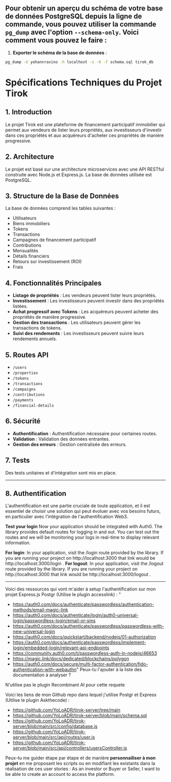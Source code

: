 

## Pour obtenir un aperçu du schéma de votre base de données PostgreSQL depuis la ligne de commande, vous pouvez utiliser la commande `pg_dump` avec l'option `--schema-only`. Voici comment vous pouvez le faire :

1. **Exporter le schéma de la base de données** :
```bash
pg_dump -U yohannravino -h localhost -s -O -f schema.sql tirok_db
```

# Spécifications Techniques du Projet Tirok

## 1. Introduction

Le projet Tirok est une plateforme de financement participatif immobilier qui permet aux vendeurs de lister leurs propriétés, aux investisseurs d'investir dans ces propriétés et aux acquéreurs d'acheter ces propriétés de manière progressive.

## 2. Architecture

Le projet est basé sur une architecture microservices avec une API RESTful construite avec Node.js et Express.js. La base de données utilisée est PostgreSQL.

## 3. Structure de la Base de Données

La base de données comprend les tables suivantes :
- Utilisateurs
- Biens immobiliers
- Tokens
- Transactions
- Campagnes de financement participatif
- Contributions
- Mensualités
- Détails financiers
- Retours sur investissement (ROI)
- Frais

## 4. Fonctionnalités Principales

- **Listage de propriétés** : Les vendeurs peuvent lister leurs propriétés.
- **Investissement** : Les investisseurs peuvent investir dans des propriétés listées.
- **Achat progressif avec Tokens** : Les acquéreurs peuvent acheter des propriétés de manière progressive.
- **Gestion des transactions** : Les utilisateurs peuvent gérer les transactions de tokens.
- **Suivi des rendements** : Les investisseurs peuvent suivre leurs rendements annuels.

## 5. Routes API

- `/users`
- `/properties`
- `/tokens`
- `/transactions`
- `/campaigns`
- `/contributions`
- `/payments`
- `/financial-details`

## 6. Sécurité

- **Authentification** : Authentification nécessaire pour certaines routes.
- **Validation** : Validation des données entrantes.
- **Gestion des erreurs** : Gestion centralisée des erreurs.

## 7. Tests

Des tests unitaires et d'intégration sont mis en place.


---
## 8. Authentification
L'authentification est une partie cruciale de toute application, et il est essentiel de choisir une solution qui peut évoluer avec vos besoins futurs, en particulier avec l'intégration de l'authentification Web3.

**Test your login**
Now your application should be integrated with Auth0. The library provides default routes for logging in and out. You can test out the routes and we will be monitoring your logs in real-time to display relevant information.

**For login**: In your application, visit the /login route provided by the library. If you are running your project on http://localhost:3000 that link would be 
http://localhost:3000/login
.
**For logout**: In your application, visit the /logout route provided by the library. If you are running your project on http://localhost:3000 that link would be 
http://localhost:3000/logout
.

---

Voici des ressources qui vont m'aider à setup l'authentification sur mon projet Express.js Postgr  (Utilise le plugin accesslink) : "
- https://auth0.com/docs/authenticate/passwordless/authentication-methods/email-magic-link
- https://auth0.com/docs/authenticate/login/auth0-universal-login/passwordless-login/email-or-sms
- https://auth0.com/docs/authenticate/passwordless/passwordless-with-new-universal-login
- https://auth0.com/docs/quickstart/backend/nodejs/01-authorization
- https://auth0.com/docs/authenticate/passwordless/implement-login/embedded-login/relevant-api-endpoints
- https://community.auth0.com/t/passwordless-auth-in-nodejs/46653
- https://magic.link/docs/dedicated/blockchains/polygon
- https://auth0.com/docs/secure/multi-factor-authentication/fido-authentication-with-webauthn"
Peux-tu l'ajouter à la liste des documentation à analyser ?

N'utilise pas le plugin Recombinant AI pour cette requete

Voici les liens de mon Github repo dans lequel j'utilise Postgr et Express (Utilise le plugin Askthecode) :

- https://github.com/YoLoADR/tirok-server/tree/main
- https://github.com/YoLoADR/tirok-server/blob/main/schema.sql
- https://github.com/YoLoADR/tirok-server/blob/main/src/config/database.js
- https://github.com/YoLoADR/tirok-server/blob/main/src/api/routes/user.js
- https://github.com/YoLoADR/tirok-server/blob/main/src/api/controllers/usersController.js

Peux-tu me guider étape par étape et de manière **personnailiser à mon projet** en me proposant les scripts ou en modifiant les existants dans la réalisation de ces user stories :
As an investor or Buyer or Seller, I want to be able to create an account to access the platform.